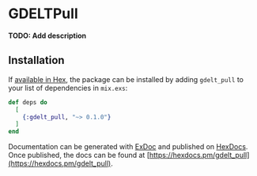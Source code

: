# GDELTPull

**TODO: Add description**

## Installation

If [available in Hex](https://hex.pm/docs/publish), the package can be installed
by adding `gdelt_pull` to your list of dependencies in `mix.exs`:

```elixir
def deps do
  [
    {:gdelt_pull, "~> 0.1.0"}
  ]
end
```

Documentation can be generated with [ExDoc](https://github.com/elixir-lang/ex_doc)
and published on [HexDocs](https://hexdocs.pm). Once published, the docs can
be found at [https://hexdocs.pm/gdelt_pull](https://hexdocs.pm/gdelt_pull).

